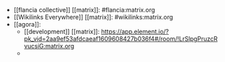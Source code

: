 - [[flancia collective]] [[matrix]]: #flancia:matrix.org
- [[Wikilinks Everywhere]] [[matrix]]: #wikilinks:matrix.org
- [[agora]]:
	- [[development]] [[matrix]]: https://app.element.io/?pk_vid=2aa9ef53afdcaeaf1609608427b036f4#/room/!LrSlpgPruzcRvucsiG:matrix.org 
	- 